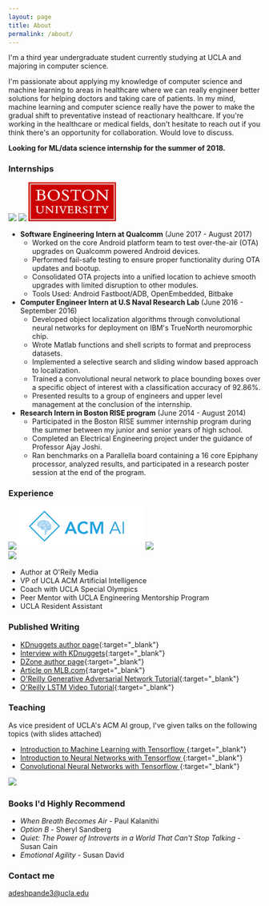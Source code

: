 ```yaml
---
layout: page
title: About
permalink: /about/
---
```


I'm a third year undergraduate student currently studying at UCLA and majoring in computer science. 

I'm passionate about applying my knowledge of computer science and machine learning to areas in healthcare where we can really engineer better solutions for helping doctors and taking care of patients. In my mind, machine learning and computer science really have the power to make the gradual shift to preventative instead of reactionary healthcare. If you're working in the healthcare or medical fields, don't hesitate to reach out if you think there's an opportunity for collaboration. Would love to discuss.

**Looking for ML/data science internship for the summer of 2018.**

### Internships

<img src="/assets/qualcomm.jpg" width="250">                     <img src="/assets/nrl.png" width="80">                     <img src="/assets/bu.gif" width="175">


* **Software Engineering Intern at Qualcomm** (June 2017 - August 2017) 
  - Worked on the core Android platform team to test over-the-air (OTA) upgrades on Qualcomm powered Android devices.
  - Performed fail-safe testing to ensure proper functionality during OTA updates and bootup.
  - Consolidated OTA projects into a unified location to achieve smooth upgrades with limited disruption to other modules.  
  - Tools Used: Android Fastboot/ADB, OpenEmbedded, Bitbake
* **Computer Engineer Intern at U.S Naval Research Lab** (June 2016 - September 2016)
  - Developed object localization algorithms through convolutional neural networks for deployment on IBM's TrueNorth neuromorphic chip. 
  - Wrote Matlab functions and shell scripts to format and preprocess datasets.
  - Implemented a selective search and sliding window based approach to localization.
  - Trained a convolutional neural network to place bounding boxes over a specific object of interest with a classification accuracy of 92.86%.
  - Presented results to a group of engineers and upper level management at the conclusion of the internship.
* **Research Intern in Boston RISE program** (June 2014 - August 2014)
  - Participated in the Boston RISE summer internship program during the summer between my junior and senior years of high school.
  - Completed an Electrical Engineering project under the guidance of Professor Ajay Joshi.
  - Ran benchmarks on a Parallella board containing a 16 core Epiphany processor, analyzed results, and participated in a research poster session at the end of the program.

### Experience
<img src="/assets/oreily.png">                    <img src="/assets/acmai.png">                     <img src="/assets/specialo.jpg" >                                                                    
<img src="/assets/reslife.png" >

* Author at O'Reily Media 
* VP of UCLA ACM Artificial Intelligence 
* Coach with UCLA Special Olympics 
* Peer Mentor with UCLA Engineering Mentorship Program 
* UCLA Resident Assistant  

### Published Writing

* [KDnuggets author page](http://www.kdnuggets.com/author/adit-deshpande){:target="_blank"}
* [Interview with KDnuggets](http://www.kdnuggets.com/2016/10/top-blogger-interview-adit-deshpande.html){:target="_blank"}
* [DZone author page](https://dzone.com/users/2843746/adeshpande3.html){:target="_blank"}
* [Article on MLB.com](http://m.mlb.com/news/article/56850942//){:target="_blank"}
* [O'Reilly Generative Adversarial Network Tutorial](https://www.oreilly.com/learning/generative-adversarial-networks-for-beginners){:target="_blank"}
* [O'Reilly LSTM Video Tutorial](https://www.oreilly.com/learning/perform-sentiment-analysis-with-lstms-using-tensorflow){:target="_blank"}

### Teaching

As vice president of UCLA's ACM AI group, I've given talks on the following topics (with slides attached)

* [Introduction to Machine Learning with Tensorflow ](https://docs.google.com/presentation/d/1a4sh-fJIH6DFH1bJcCOeqlbDLZQekm0DaVB_cZ-Rg8w/edit?usp=sharing){:target="_blank"}
* [Introduction to Neural Networks with Tensorflow ](https://docs.google.com/presentation/d/1DoYwIUgo-1HS7eZsnOM7WTMOq7-j2lTHjWSaTgSWTMs/edit?usp=sharing){:target="_blank"}
* [Convolutional Neural Networks with Tensorflow ](https://docs.google.com/presentation/d/1YLOk3wqDAG0qrd5tFeRfzTDoHTDn2i3epDv3NS8M7U8/edit?usp=sharing){:target="_blank"}

<img src="/assets/Workshop.jpg">

### Books I'd Highly Recommend

* *When Breath Becomes Air* - Paul Kalanithi
* *Option B* - Sheryl Sandberg
* *Quiet: The Power of Introverts in a World That Can't Stop Talking* - Susan Cain
* *Emotional Agility* - Susan David

### Contact me

[adeshpande3@ucla.edu](mailto:adeshpande3@ucla.edu)
